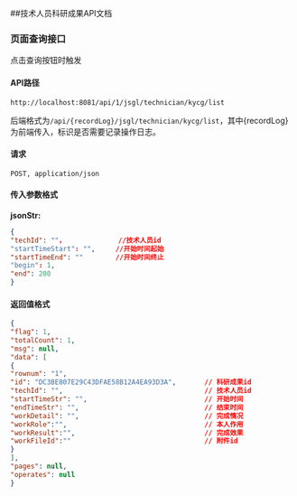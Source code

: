 ##技术人员科研成果API文档

### 页面查询接口

点击查询按钮时触发

#### API路径

```http
http://localhost:8081/api/1/jsgl/technician/kycg/list
```

后端格式为`/api/{recordLog}/jsgl/technician/kycg/list`，其中{recordLog}为前端传入，标识是否需要记录操作日志。

#### 请求

```
POST, application/json
```

#### 传入参数格式
**jsonStr:**
```json
{
"techId": ""，             //技术人员id
"startTimeStart": "",     //开始时间起始
"startTimeEnd": ""        //开始时间终止
"begin": 1,
"end": 200
}
```

#### 返回值格式

```json
{
"flag": 1,
"totalCount": 1,
"msg": null,
"data": [
{
"rownum": "1",
"id": "DC3BE807E29C43DFAE58B12A4EA93D3A",       // 科研成果id
"techId": "",                                   // 技术人员id
"startTimeStr": "",                             // 开始时间
"endTimeStr": "",                               // 结束时间
"workDetail": "",                               // 完成情况
"workRole":"",                                  // 本人作用
"workResult":"",                                // 完成效果
"workFileId":""                                 // 附件id
}
],
"pages": null,
"operates": null
}
```
